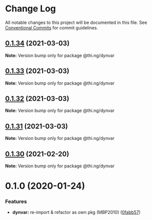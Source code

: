 # Change Log

All notable changes to this project will be documented in this file.
See [Conventional Commits](https://conventionalcommits.org) for commit guidelines.

## [0.1.34](https://github.com/thi-ng/umbrella/compare/@thi.ng/dynvar@0.1.33...@thi.ng/dynvar@0.1.34) (2021-03-03)

**Note:** Version bump only for package @thi.ng/dynvar





## [0.1.33](https://github.com/thi-ng/umbrella/compare/@thi.ng/dynvar@0.1.32...@thi.ng/dynvar@0.1.33) (2021-03-03)

**Note:** Version bump only for package @thi.ng/dynvar





## [0.1.32](https://github.com/thi-ng/umbrella/compare/@thi.ng/dynvar@0.1.31...@thi.ng/dynvar@0.1.32) (2021-03-03)

**Note:** Version bump only for package @thi.ng/dynvar





## [0.1.31](https://github.com/thi-ng/umbrella/compare/@thi.ng/dynvar@0.1.30...@thi.ng/dynvar@0.1.31) (2021-03-03)

**Note:** Version bump only for package @thi.ng/dynvar





## [0.1.30](https://github.com/thi-ng/umbrella/compare/@thi.ng/dynvar@0.1.29...@thi.ng/dynvar@0.1.30) (2021-02-20)

**Note:** Version bump only for package @thi.ng/dynvar





# 0.1.0 (2020-01-24)

### Features

* **dynvar:** re-import & refactor as own pkg (MBP2010) ([0fabb57](https://github.com/thi-ng/umbrella/commit/0fabb57f386ad92ce81970c53d02993a8fb102c0))

